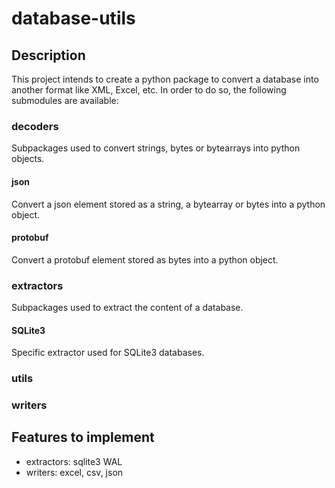 # database-utils

## Description

This project intends to create a python package to convert a database into another format like XML, Excel, etc.
In order to do so, the following submodules are available:

### decoders

Subpackages used to convert strings, bytes or bytearrays into python objects. 

#### json

Convert a json element stored as a string, a bytearray or bytes into a python object.

#### protobuf

Convert a protobuf element stored as bytes into a python object. 

### extractors

Subpackages used to extract the content of a database. 

#### SQLite3

Specific extractor used for SQLite3 databases. 

### utils

### writers

## Features to implement

- extractors: sqlite3 WAL
- writers: excel, csv, json

